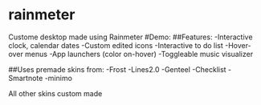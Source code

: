 # rainmeter
Custome desktop made using Rainmeter
#Demo:
##Features:
-Interactive clock, calendar dates
-Custom edited icons
-Interactive to do list
-Hover-over menus
-App launchers (color on-hover)
-Toggleable music visualizer

##Uses premade skins from:
-Frost
-Lines2.0
-Genteel
-Checklist
-Smartnote
-minimo

All other skins custom made